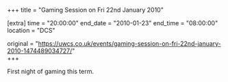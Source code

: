 +++
title = "Gaming Session on Fri 22nd January 2010"

[extra]
time = "20:00:00"
end_date = "2010-01-23"
end_time = "08:00:00"
location = "DCS"

original = "https://uwcs.co.uk/events/gaming-session-on-fri-22nd-january-2010-1474489034727/"    
+++

First night of gaming this term.

